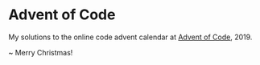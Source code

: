 Advent of Code
==============

My solutions to the online code advent calendar at [Advent of Code](https://adventofcode.com), 2019.

~ Merry Christmas!
